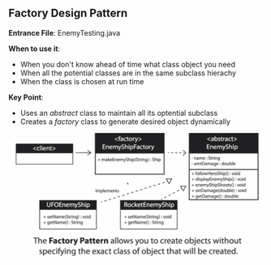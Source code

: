## Factory Design Pattern

**Entrance File**: EnemyTesting.java

**When to use it**:

- When you don't know ahead of time what class object you need
- When all the potential classes are in the same subclass hierachy
- When the class is chosen at run time


**Key Point**:

- Uses an *abstract* class to maintain all its optential subclass
- Creates a *factory* class to generate desired object dynamically

![image](diagram.png)
